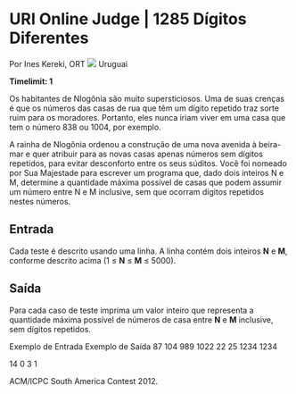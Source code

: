 <span>URI Online Judge | 1285</span>
Dígitos Diferentes
==================

Por Ines Kereki, ORT 
![](https://urionlinejudge.r.worldssl.net/gallery/images/flags/uy.gif) 
Uruguai

**Timelimit: 1**

Os habitantes de Nlogônia são muito supersticiosos. Uma de suas crenças 
é que os números das casas de rua que têm um dígito repetido traz sorte 
ruim para os moradores. Portanto, eles nunca iriam viver em uma casa que 
tem o número 838 ou 1004, por exemplo.

A rainha de Nlogônia ordenou a construção de uma nova avenida à 
beira-mar e quer atribuir para as novas casas apenas números sem dígitos 
repetidos, para evitar desconforto entre os seus súditos. Você foi 
nomeado por Sua Majestade para escrever um programa que, dado dois 
inteiros N e M, determine a quantidade máxima possível de casas que 
podem assumir um número entre N e M inclusive, sem que ocorram dígitos 
repetidos nestes números.

Entrada
-------

Cada teste é descrito usando uma linha. A linha contém dois inteiros 
**N** e **M**, conforme descrito acima (1 ≤ **N** ≤ **M** ≤ 5000).

Saída
-----

Para cada caso de teste imprima um valor inteiro que representa a 
quantidade máxima possível de números de casa entre **N** e **M** 
inclusive, sem dígitos repetidos.

Exemplo de Entrada
Exemplo de Saída
87 104
989 1022
22 25
1234 1234

14
0
3
1

ACM/ICPC South America Contest 2012.

